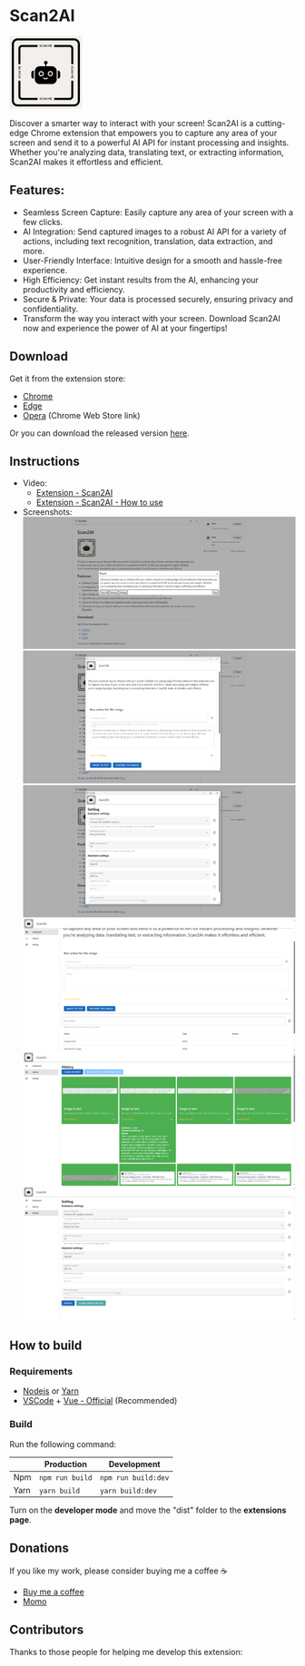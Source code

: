 # Scan2AI

![logo](public/icons/icon.png)

Discover a smarter way to interact with your screen! Scan2AI is a cutting-edge Chrome extension that empowers you to capture any area of your screen and send it to a powerful AI API for instant processing and insights. Whether you're analyzing data, translating text, or extracting information, Scan2AI makes it effortless and efficient.

## Features:

- Seamless Screen Capture: Easily capture any area of your screen with a few clicks.
- AI Integration: Send captured images to a robust AI API for a variety of actions, including text recognition, translation, data extraction, and more.
- User-Friendly Interface: Intuitive design for a smooth and hassle-free experience.
- High Efficiency: Get instant results from the AI, enhancing your productivity and efficiency.
- Secure & Private: Your data is processed securely, ensuring privacy and confidentiality.
- Transform the way you interact with your screen. Download Scan2AI now and experience the power of AI at your fingertips!

## Download

Get it from the extension store:

- [Chrome](https://chromewebstore.google.com/detail/scan2ai/hmpmnpmahhjoajmalpbepcmhinlfenpa)
- [Edge](https://microsoftedge.microsoft.com/addons/detail/scan2ai/gchbbmcnhncdhlbdcfadmnagnlahecmp)
- [Opera](https://chromewebstore.google.com/detail/scan2ai/hmpmnpmahhjoajmalpbepcmhinlfenpa) (Chrome Web Store link)

Or you can download the released version [here](https://github.com/Phu1237/extension-scan2ai/releases/latest).

## Instructions

- Video:
  - [Extension - Scan2AI](https://youtu.be/w49YuDG4jO8)
  - [Extension - Scan2AI - How to use](https://youtu.be/A9s2cmzjEFE)
- Screenshots:
![screenshot](screenshots/1.png)
![screenshot](screenshots/2.png)
![screenshot](screenshots/3.png)
![screenshot](screenshots/4.png)
![screenshot](screenshots/5.png)
![screenshot](screenshots/6.png)

## How to build

### Requirements

- [Nodejs](https://nodejs.org/) or [Yarn](https://yarnpkg.com/)
- [VSCode](https://code.visualstudio.com/) + [Vue - Official](https://marketplace.visualstudio.com/items?itemName=Vue.volar) (Recommended)

### Build

Run the following command:

| |Production|Development|
|-|-|-|
|Npm|`npm run build`|`npm run build:dev`
|Yarn|`yarn build`|`yarn build:dev`

Turn on the **developer mode** and move the "dist" folder to the **extensions page**.

## Donations

If you like my work, please consider buying me a coffee ☕

- [Buy me a coffee](https://www.buymeacoffee.com/Phu1237)
- [Momo](https://me.momo.vn/Phu1237)

## Contributors

Thanks to those people for helping me develop this extension:
